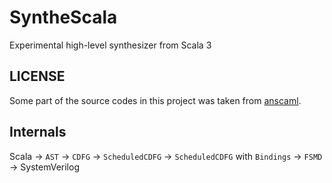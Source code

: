 # SyntheScala

Experimental high-level synthesizer from Scala 3

## LICENSE

Some part of the source codes in this project was taken from [anscaml](https://github.com/cpu2019-5/anscaml).

## Internals

Scala → `AST` → `CDFG` → `ScheduledCDFG` → `ScheduledCDFG` with `Bindings` → `FSMD` → SystemVerilog

